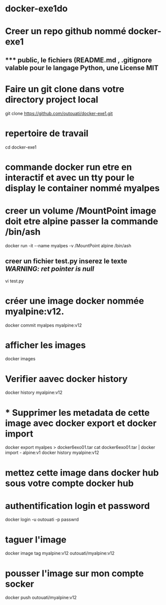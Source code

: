 # docker-exe1do
#####
# Creer un repo github nommé **docker-exe1**
## *** public, le fichiers (README.md , .gitignore valable pour le langage Python, une License MIT
# Faire un git clone dans votre directory project local
git clone https://github.com/outouati/docker-exe1.git
# repertoire de travail
cd docker-exe1
# commande docker run etre en interactif et avec un tty pour le display le container nommé **myalpes**
# creer un volume /MountPoint image doit etre alpine passer la commande /bin/ash
docker run -it --name myalpes -v /MountPoint alpine /bin/ash
## creer un fichier test.py inserez le texte *WARNING: ret pointer is null*
vi test.py
# créer une image docker nommée  myalpine:v12.
docker commit myalpes myalpine:v12
# afficher les images
docker images
# Verifier aavec docker history
docker history myalpine:v12
# * Supprimer les metadata de cette image avec docker export et docker import
docker export myalpes > docker6exo01.tar
cat docker6exo01.tar | docker import - alpine:v1
docker history myalpine:v12
# mettez cette image dans docker hub sous votre compte docker hub
# authentification login et password
docker login -u outouati -p passwrd
# taguer l'image 
docker image tag myalpine:v12 outouati/myalpine:v12
# pousser l'image sur mon compte socker
docker push outouati/myalpine:v12


